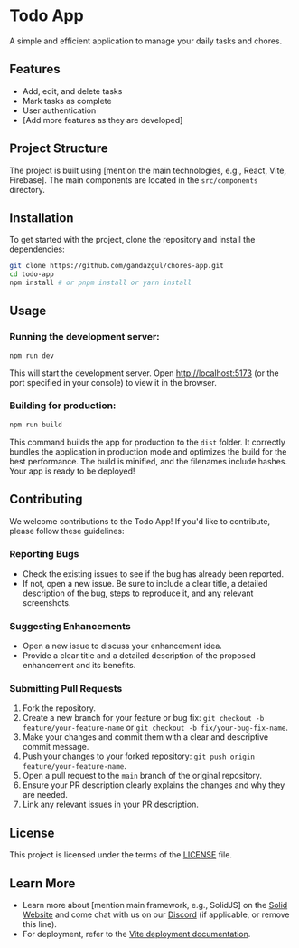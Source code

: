 # Todo App

A simple and efficient application to manage your daily tasks and chores.

## Features

- Add, edit, and delete tasks
- Mark tasks as complete
- User authentication
- [Add more features as they are developed]

## Project Structure

The project is built using [mention the main technologies, e.g., React, Vite, Firebase]. The main components are located in the `src/components` directory.

## Installation

To get started with the project, clone the repository and install the dependencies:

```bash
git clone https://github.com/gandazgul/chores-app.git
cd todo-app
npm install # or pnpm install or yarn install
```

## Usage

### Running the development server:

```bash
npm run dev
```
This will start the development server. Open [http://localhost:5173](http://localhost:5173) (or the port specified in your console) to view it in the browser.

### Building for production:

```bash
npm run build
```
This command builds the app for production to the `dist` folder. It correctly bundles the application in production mode and optimizes the build for the best performance. The build is minified, and the filenames include hashes. Your app is ready to be deployed!

## Contributing

We welcome contributions to the Todo App! If you'd like to contribute, please follow these guidelines:

### Reporting Bugs

- Check the existing issues to see if the bug has already been reported.
- If not, open a new issue. Be sure to include a clear title, a detailed description of the bug, steps to reproduce it, and any relevant screenshots.

### Suggesting Enhancements

- Open a new issue to discuss your enhancement idea.
- Provide a clear title and a detailed description of the proposed enhancement and its benefits.

### Submitting Pull Requests

1.  Fork the repository.
2.  Create a new branch for your feature or bug fix: `git checkout -b feature/your-feature-name` or `git checkout -b fix/your-bug-fix-name`.
3.  Make your changes and commit them with a clear and descriptive commit message.
4.  Push your changes to your forked repository: `git push origin feature/your-feature-name`.
5.  Open a pull request to the `main` branch of the original repository.
6.  Ensure your PR description clearly explains the changes and why they are needed.
7.  Link any relevant issues in your PR description.

## License

This project is licensed under the terms of the [LICENSE](LICENSE) file.

## Learn More

- Learn more about [mention main framework, e.g., SolidJS] on the [Solid Website](https://solidjs.com) and come chat with us on our [Discord](https://discord.com/invite/solidjs) (if applicable, or remove this line).
- For deployment, refer to the [Vite deployment documentation](https://vite.dev/guide/static-deploy.html).
